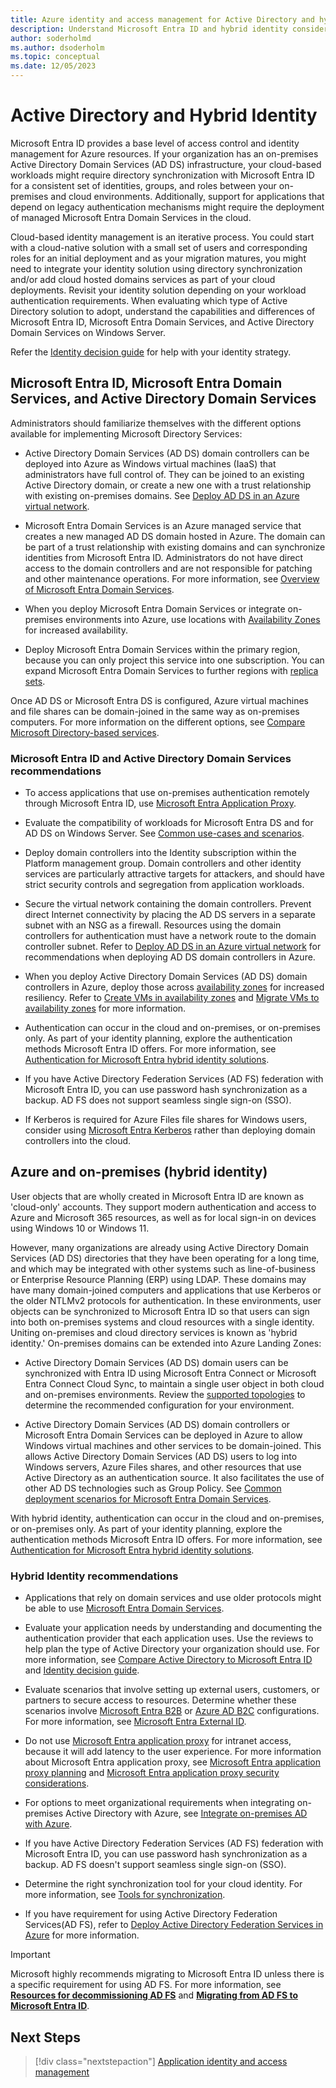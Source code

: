 ```yaml
---
title: Azure identity and access management for Active Directory and hybrid identity
description: Understand Microsoft Entra ID and hybrid identity considerations and recommendations.
author: soderholmd
ms.author: dsoderholm 
ms.topic: conceptual
ms.date: 12/05/2023
---
```


# Active Directory and Hybrid Identity

Microsoft Entra ID provides a base level of access control and identity management for Azure resources. If your organization has an on-premises Active Directory Domain Services (AD DS) infrastructure, your cloud-based workloads might require directory synchronization with Microsoft Entra ID for a consistent set of identities, groups, and roles between your on-premises and cloud environments. Additionally, support for applications that depend on legacy authentication mechanisms might require the deployment of managed Microsoft Entra Domain Services in the cloud.

Cloud-based identity management is an iterative process. You could start with a cloud-native solution with a small set of users and corresponding roles for an initial deployment and as your migration matures, you might need to integrate your identity solution using directory synchronization and/or add cloud hosted domains services as part of your cloud deployments.  Revisit your identity solution depending on your workload authentication requirements. When evaluating which type of Active Directory solution to adopt, understand the capabilities and differences of Microsoft Entra ID, Microsoft Entra Domain Services, and Active Directory Domain Services on Windows Server.

Refer the [Identity decision guide](/azure/cloud-adoption-framework/decision-guides/identity/) for help with your identity strategy.

## Microsoft Entra ID, Microsoft Entra Domain Services, and Active Directory Domain Services

Administrators should familiarize themselves with the different options available for implementing Microsoft Directory Services:

- Active Directory Domain Services (AD DS) domain controllers can be deployed into Azure as Windows virtual machines (IaaS) that administrators have full control of. They can be joined to an existing Active Directory domain, or create a new one with a trust relationship with existing on-premises domains. See [Deploy AD DS in an Azure virtual network](/azure/architecture/example-scenario/identity/adds-extend-domain).

- Microsoft Entra Domain Services is an Azure managed service that creates a new managed AD DS domain hosted in Azure. The domain can be part of a trust relationship with existing domains and can synchronize identities from Microsoft Entra ID. Administrators do not have direct access to the domain controllers and are not responsible for patching and other maintenance operations. For more information, see [Overview of Microsoft Entra Domain Services](/azure/active-directory-domain-services/overview).
- When you deploy Microsoft Entra Domain Services or integrate on-premises environments into Azure, use locations with [Availability Zones](/azure/availability-zones/az-overview) for increased availability.

- Deploy Microsoft Entra Domain Services within the primary region, because you can only project this service into one subscription. You can expand Microsoft Entra Domain Services to further regions with [replica sets](/azure/active-directory-domain-services/concepts-replica-sets).

Once AD DS or Microsoft Entra DS is configured, Azure virtual machines and file shares can be domain-joined in the same way as on-premises computers. For more information on the different options, see [Compare Microsoft Directory-based services](/azure/active-directory-domain-services/compare-identity-solutions).

### Microsoft Entra ID and Active Directory Domain Services recommendations

- To access applications that use on-premises authentication remotely through Microsoft Entra ID, use [Microsoft Entra Application Proxy](/azure/active-directory/app-proxy/application-proxy).

- Evaluate the compatibility of workloads for Microsoft Entra DS and for AD DS on Windows Server. See [Common use-cases and scenarios](/azure/active-directory-domain-services/scenarios).

- Deploy domain controllers into the Identity subscription within the Platform management group. Domain controllers and other identity services are particularly attractive targets for attackers, and should have strict security controls and segregation from application workloads.

- Secure the virtual network containing the domain controllers. Prevent direct Internet connectivity by placing the AD DS servers in a separate subnet with an NSG as a firewall. Resources using the domain controllers for authentication must have a network route to the domain controller subnet. Refer to [Deploy AD DS in an Azure virtual network](/azure/architecture/example-scenario/identity/adds-extend-domain#recommendations) for recommendations when deploying AD DS domain controllers in Azure.

- When you deploy Active Directory Domain Services (AD DS) domain controllers in Azure, deploy those across [availability zones](/azure/reliability/availability-zones-overview) for increased resiliency. Refer to [Create VMs in availability zones](/azure/virtual-machines/create-portal-availability-zone?tabs=standard) and [Migrate VMs to availability zones](/azure/reliability/migrate-vm) for more information.

- Authentication can occur in the cloud and on-premises, or on-premises only. As part of your identity planning, explore the authentication methods Microsoft Entra ID offers. For more information, see [Authentication for Microsoft Entra hybrid identity solutions](/azure/active-directory/hybrid/choose-ad-authn?toc=/azure/architecture/toc.json&bc=/azure/architecture/bread/toc.json).

- If you have Active Directory Federation Services (AD FS) federation with Microsoft Entra ID, you can use password hash synchronization as a backup. AD FS does not support seamless single sign-on (SSO).

- If Kerberos is required for Azure Files file shares for Windows users, consider using [Microsoft Entra Kerberos](/azure/storage/files/storage-files-identity-auth-hybrid-identities-enable?tabs=azure-portal#enable-azure-ad-kerberos-authentication-for-hybrid-user-accounts) rather than deploying domain controllers into the cloud.

## Azure and on-premises (hybrid identity)

User objects that are wholly created in Microsoft Entra ID are known as 'cloud-only' accounts. They support modern authentication and access to Azure and Microsoft 365 resources, as well as for local sign-in on devices using Windows 10 or Windows 11.

However, many organizations are already using Active Directory Domain Services (AD DS) directories that they have been operating for a long time, and which may be integrated with other systems such as line-of-business or Enterprise Resource Planning (ERP) using LDAP. These domains may have many domain-joined computers and applications that use Kerberos or the older NTLMv2 protocols for authentication. In these environments, user objects can be synchronized to Microsoft Entra ID so that users can sign into both on-premises systems and cloud resources with a single identity. Uniting on-premises and cloud directory services is known as 'hybrid identity.' On-premises domains can be extended into Azure Landing Zones:

- Active Directory Domain Services (AD DS) domain users can be synchronized with Entra ID using Microsoft Entra Connect or Microsoft Entra Connect Cloud Sync, to maintain a single user object in both cloud and on-premises environments. Review the [supported topologies](/azure/active-directory/hybrid/connect/plan-connect-topologies) to determine the recommended configuration for your environment.

- Active Directory Domain Services (AD DS) domain controllers or Microsoft Entra Domain Services can be deployed in Azure to allow Windows virtual machines and other services to be domain-joined. This allows Active Directory Domain Services (AD DS) users to log into Windows servers, Azure Files shares, and other resources that use Active Directory as an authentication source. It also facilitates the use of other AD DS technologies such as Group Policy. See [Common deployment scenarios for Microsoft Entra Domain Services](/azure/active-directory-domain-services/scenarios).

With hybrid identity, authentication can occur in the cloud and on-premises, or on-premises only. As part of your identity planning, explore the authentication methods Microsoft Entra ID offers. For more information, see [Authentication for Microsoft Entra hybrid identity solutions](/azure/active-directory/hybrid/connect/choose-ad-authn).

### Hybrid Identity recommendations

- Applications that rely on domain services and use older protocols might be able to use [Microsoft Entra Domain Services](/azure/active-directory-domain-services).

- Evaluate your application needs by understanding and documenting the authentication provider that each application uses. Use the reviews to help plan the type of Active Directory your organization should use. For more information, see [Compare Active Directory to Microsoft Entra ID](/azure/active-directory/fundamentals/active-directory-compare-azure-ad-to-ad) and [Identity decision guide](../../../decision-guides/identity/index.md).

- Evaluate scenarios that involve setting up external users, customers, or partners to secure access to resources. Determine whether these scenarios involve [Microsoft Entra B2B](/azure/active-directory/external-identities/what-is-b2b) or [Azure AD B2C](/azure/active-directory-b2c/overview) configurations. For more information, see [Microsoft Entra External ID](/azure/active-directory/external-identities/external-identities-overview).

- Do not use [Microsoft Entra application proxy](/entra/identity/app-proxy/application-proxy) for intranet access, because it will add latency to the user experience. For more information about Microsoft Entra application proxy, see [Microsoft Entra application proxy planning](/azure/active-directory/app-proxy/application-proxy-deployment-plan#plan-your-implementation) and [Microsoft Entra application proxy security considerations](/azure/active-directory/app-proxy/application-proxy-security).

- For options to meet organizational requirements when integrating on-premises Active Directory with Azure, see [Integrate on-premises AD with Azure](/azure/architecture/reference-architectures/identity/).

- If you have Active Directory Federation Services (AD FS) federation with Microsoft Entra ID, you can use password hash synchronization as a backup. AD FS doesn't support seamless single sign-on (SSO).

- Determine the right synchronization tool for your cloud identity. For more information, see [Tools for synchronization](/azure/active-directory/hybrid/sync-tools#selecting-the-right-tool).

- If you have requirement for using Active Directory Federation Services(AD FS), refer to [Deploy Active Directory Federation Services in Azure](/windows-server/identity/ad-fs/deployment/how-to-connect-fed-azure-adfs) for more information.

> [!IMPORTANT]
>
> Microsoft highly recommends migrating to Microsoft Entra ID unless there is a specific requirement for using AD FS. For more information, see [**Resources for decommissioning AD FS**](/windows-server/identity/ad-fs/ad-fs-decommission) and [**Migrating from AD FS to Microsoft Entra ID**](/entra/identity/enterprise-apps/migrate-adfs-apps-stages).
>

## Next Steps
>
> [!div class="nextstepaction"]
> [Application identity and access management](identity-access-application-access.md)
